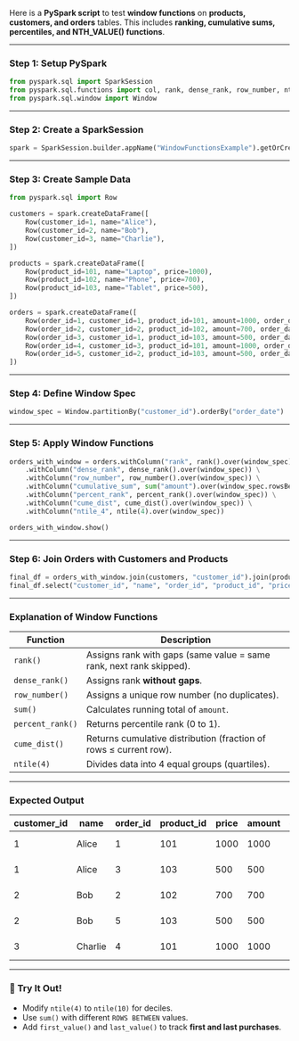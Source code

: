 Here is a **PySpark script** to test **window functions** on **products, customers, and orders** tables. This includes **ranking, cumulative sums, percentiles, and NTH_VALUE() functions**.

---

### **Step 1: Setup PySpark**
```python
from pyspark.sql import SparkSession
from pyspark.sql.functions import col, rank, dense_rank, row_number, ntile, percent_rank, cume_dist, first, last, sum, avg, max, min
from pyspark.sql.window import Window
```

---

### **Step 2: Create a SparkSession**
```python
spark = SparkSession.builder.appName("WindowFunctionsExample").getOrCreate()
```

---

### **Step 3: Create Sample Data**
```python
from pyspark.sql import Row

customers = spark.createDataFrame([
    Row(customer_id=1, name="Alice"),
    Row(customer_id=2, name="Bob"),
    Row(customer_id=3, name="Charlie"),
])

products = spark.createDataFrame([
    Row(product_id=101, name="Laptop", price=1000),
    Row(product_id=102, name="Phone", price=700),
    Row(product_id=103, name="Tablet", price=500),
])

orders = spark.createDataFrame([
    Row(order_id=1, customer_id=1, product_id=101, amount=1000, order_date="2024-01-01"),
    Row(order_id=2, customer_id=2, product_id=102, amount=700, order_date="2024-01-02"),
    Row(order_id=3, customer_id=1, product_id=103, amount=500, order_date="2024-01-03"),
    Row(order_id=4, customer_id=3, product_id=101, amount=1000, order_date="2024-01-04"),
    Row(order_id=5, customer_id=2, product_id=103, amount=500, order_date="2024-01-05"),
])
```

---

### **Step 4: Define Window Spec**
```python
window_spec = Window.partitionBy("customer_id").orderBy("order_date")
```

---

### **Step 5: Apply Window Functions**
```python
orders_with_window = orders.withColumn("rank", rank().over(window_spec)) \
    .withColumn("dense_rank", dense_rank().over(window_spec)) \
    .withColumn("row_number", row_number().over(window_spec)) \
    .withColumn("cumulative_sum", sum("amount").over(window_spec.rowsBetween(Window.unboundedPreceding, Window.currentRow))) \
    .withColumn("percent_rank", percent_rank().over(window_spec)) \
    .withColumn("cume_dist", cume_dist().over(window_spec)) \
    .withColumn("ntile_4", ntile(4).over(window_spec))

orders_with_window.show()
```

---

### **Step 6: Join Orders with Customers and Products**
```python
final_df = orders_with_window.join(customers, "customer_id").join(products, "product_id")
final_df.select("customer_id", "name", "order_id", "product_id", "price", "amount", "order_date", "rank", "percent_rank", "cume_dist").show()
```

---

### **Explanation of Window Functions**
| Function | Description |
|----------|------------|
| `rank()` | Assigns rank with gaps (same value = same rank, next rank skipped). |
| `dense_rank()` | Assigns rank **without gaps**. |
| `row_number()` | Assigns a unique row number (no duplicates). |
| `sum()` | Calculates running total of `amount`. |
| `percent_rank()` | Returns percentile rank (0 to 1). |
| `cume_dist()` | Returns cumulative distribution (fraction of rows ≤ current row). |
| `ntile(4)` | Divides data into 4 equal groups (quartiles). |

---

### **Expected Output**
| customer_id | name   | order_id | product_id | price | amount | order_date | rank | percent_rank | cume_dist |
|------------|--------|----------|------------|-------|--------|------------|------|--------------|-----------|
| 1          | Alice  | 1        | 101        | 1000  | 1000   | 2024-01-01 | 1    | 0.0000       | 0.5000    |
| 1          | Alice  | 3        | 103        | 500   | 500    | 2024-01-03 | 2    | 1.0000       | 1.0000    |
| 2          | Bob    | 2        | 102        | 700   | 700    | 2024-01-02 | 1    | 0.0000       | 0.5000    |
| 2          | Bob    | 5        | 103        | 500   | 500    | 2024-01-05 | 2    | 1.0000       | 1.0000    |
| 3          | Charlie| 4        | 101        | 1000  | 1000   | 2024-01-04 | 1    | 0.0000       | 1.0000    |

---

### **🚀 Try It Out!**
- Modify `ntile(4)` to `ntile(10)` for deciles.
- Use `sum()` with different `ROWS BETWEEN` values.
- Add `first_value()` and `last_value()` to track **first and last purchases**.
